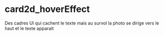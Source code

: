 # card2d_hoverEffect
Des cadres UI qui cachent le texte mais au survol la photo se dirige vers le haut et le texte apparait

